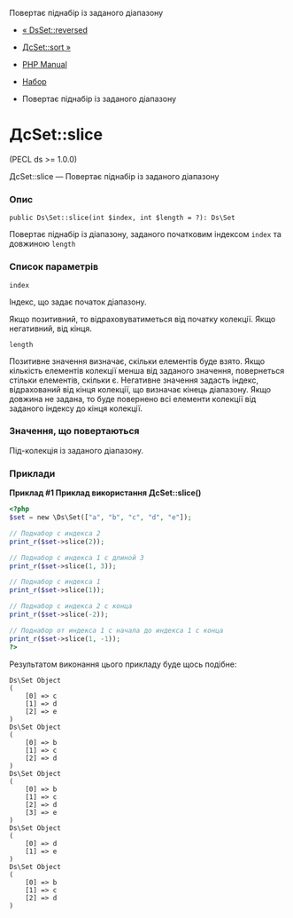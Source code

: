 Повертає піднабір із заданого діапазону

-   [« DsSet::reversed](ds-set.reversed.html)
    
-   [ДсSet::sort »](ds-set.sort.html)
    
-   [PHP Manual](index.md)
    
-   [Набор](class.ds-set.html)
    
-   Повертає піднабір із заданого діапазону
    

# ДсSet::slice

(PECL ds >= 1.0.0)

ДсSet::slice — Повертає піднабір із заданого діапазону

### Опис

```methodsynopsis
public Ds\Set::slice(int $index, int $length = ?): Ds\Set
```

Повертає піднабір із діапазону, заданого початковим індексом `index` та довжиною `length`

### Список параметрів

`index`

Індекс, що задає початок діапазону.

Якщо позитивний, то відраховуватиметься від початку колекції. Якщо негативний, від кінця.

`length`

Позитивне значення визначає, скільки елементів буде взято. Якщо кількість елементів колекції менша від заданого значення, повернеться стільки елементів, скільки є. Негативне значення задасть індекс, відрахований від кінця колекції, що визначає кінець діапазону. Якщо довжина не задана, то буде повернено всі елементи колекції від заданого індексу до кінця колекції.

### Значення, що повертаються

Під-колекція із заданого діапазону.

### Приклади

**Приклад #1 Приклад використання **ДсSet::slice()****

```php
<?php
$set = new \Ds\Set(["a", "b", "c", "d", "e"]);

// Поднабор с индекса 2
print_r($set->slice(2));

// Поднабор с индекса 1 с длиной 3
print_r($set->slice(1, 3));

// Поднабор с индекса 1
print_r($set->slice(1));

// Поднабор с индекса 2 с конца
print_r($set->slice(-2));

// Поднабор от индекса 1 с начала до индекса 1 с конца
print_r($set->slice(1, -1));
?>
```

Результатом виконання цього прикладу буде щось подібне:

```
Ds\Set Object
(
    [0] => c
    [1] => d
    [2] => e
)
Ds\Set Object
(
    [0] => b
    [1] => c
    [2] => d
)
Ds\Set Object
(
    [0] => b
    [1] => c
    [2] => d
    [3] => e
)
Ds\Set Object
(
    [0] => d
    [1] => e
)
Ds\Set Object
(
    [0] => b
    [1] => c
    [2] => d
)
```